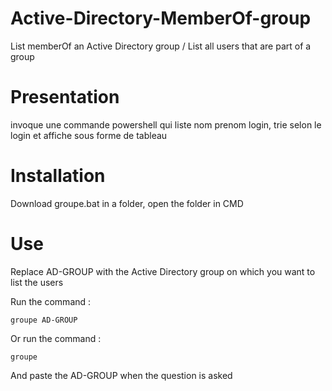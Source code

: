 # Active-Directory-MemberOf-group

List memberOf an Active Directory group / List all users that are part of a group

# Presentation

invoque une commande powershell qui liste nom prenom login, trie selon le login et affiche sous forme de tableau

# Installation

Download groupe.bat in a folder, open the folder in CMD

# Use

Replace AD-GROUP with the Active Directory group on which you want to list the users

Run the command :

``groupe AD-GROUP``

Or run the command :

``groupe``

And paste the AD-GROUP when the question is asked
